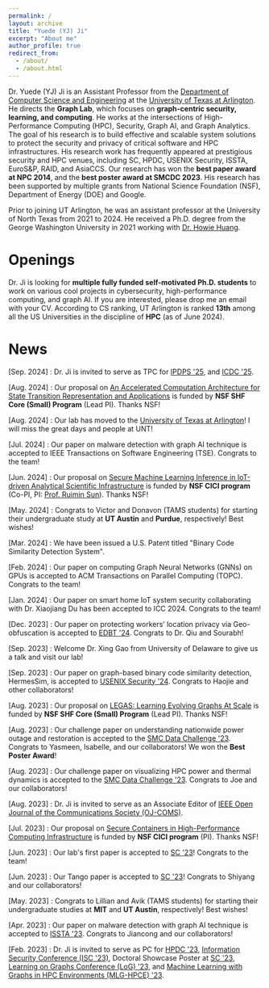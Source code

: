 ```yaml
---
permalink: /
layout: archive
title: "Yuede (YJ) Ji"
excerpt: "About me"
author_profile: true
redirect_from:
  - /about/
  - /about.html
---
```


Dr. Yuede (YJ) Ji is an Assistant Professor from the [Department of Computer Science and Engineering](https://www.uta.edu/academics/schools-colleges/engineering/academics/departments/cse) at the [University of Texas at Arlington](https://www.uta.edu/). 
He directs the <strong>Graph Lab</strong>, which focuses on <strong>graph-centric security, learning, and computing</strong>.
He works at the intersections of High-Performance Computing (HPC), Security, Graph AI, and Graph Analytics. The goal of his research is to build effective and scalable system solutions to protect the security and privacy of critical software and HPC infrastructures. His research work has frequently appeared at prestigious security and HPC venues, including SC, HPDC, USENIX Security, ISSTA, EuroS&P, RAID, and AsiaCCS.
Our research has won the <strong>best paper award at NPC 2014</strong>, and the <strong>best poster award at SMCDC 2023</strong>. His research has been supported by multiple grants from National Science Foundation (NSF), Department of Energy (DOE) and Google.


Prior to joining UT Arlington, he was an assistant professor at the University of North Texas from 2021 to 2024. He received a Ph.D. degree from the George Washington University in 2021 working with [Dr. Howie Huang](https://www2.seas.gwu.edu/~howie/).

Openings
======
Dr. Ji is looking for <strong>multiple fully funded self-motivated Ph.D. students</strong> to work on various cool projects in cybersecurity, high-performance computing, and graph AI. If you are interested, please drop me an email with your CV. According to CS ranking, UT Arlington is ranked <strong>13th</strong> among all the US Universities in the discipline of <strong>HPC</strong> (as of June 2024).


News
======
[Sep. 2024] : Dr. Ji is invited to serve as TPC for [IPDPS \'25](https://www.ipdps.org/), and [ICDC \'25](https://icdcs2025.icdcs.org/).

[Aug. 2024] : Our proposal on [An Accelerated Computation Architecture for State Transition Representation and Applications](https://www.nsf.gov/awardsearch/showAward?AWD_ID=2409211&HistoricalAwards=false) is funded by <strong>NSF SHF Core (Small) Program</strong> (Lead PI). Thanks NSF!

[Aug. 2024] : Our lab has moved to the [University of Texas at Arlington](https://www.uta.edu/)! I will miss the great days and people at UNT!

[Jul. 2024] : Our paper on malware detection with graph AI technique is accepted to IEEE Transactions on Software Engineering (TSE). Congrats to the team!

[Jun. 2024] : Our proposal on [Secure Machine Learning Inference in IoT-driven Analytical Scientific Infrastructure](https://www.nsf.gov/awardsearch/showAward?AWD_ID=2419843) is funded by <strong>NSF CICI program</strong> (Co-PI, PI: [Prof. Ruimin Sun](https://www.ruiminsun.com/)). Thanks NSF!

[May. 2024] : Congrats to Victor and Donavon (TAMS students) for starting their undergraduate study at <strong>UT Austin</strong> and <strong>Purdue</strong>, respectively! Best wishes!

[Mar. 2024] : We have been issued a U.S. Patent titled "Binary Code Similarity Detection System".

[Feb. 2024] : Our paper on computing Graph Neural Networks (GNNs) on GPUs is accepted to ACM Transactions on Parallel Computing (TOPC). Congrats to the team!

[Jan. 2024] : Our paper on smart home IoT system security collaborating with Dr. Xiaojiang Du has been accepted to ICC 2024. Congrats to the team!

[Dec. 2023] : Our paper on protecting workers’ location privacy via Geo-obfuscation is accepted to [EDBT \'24](https://dastlab.github.io/edbticdt2024/). Congrats to Dr. Qiu and Sourabh!

[Sep. 2023] : Welcome Dr. Xing Gao from University of Delaware to give us a talk and visit our lab!

[Sep. 2023] : Our paper on graph-based binary code similarity detection, HermesSim, is accepted to [USENIX Security \'24](https://www.usenix.org/conference/usenixsecurity24). Congrats to Haojie and other collaborators!

[Aug. 2023] : Our proposal on [LEGAS: Learning Evolving Graphs At Scale](https://www.nsf.gov/awardsearch/showAward?AWD_ID=2331301&HistoricalAwards=false) is funded by <strong>NSF SHF Core (Small) Program</strong> (Lead PI). Thanks NSF!

[Aug. 2023] : Our challenge paper on understanding nationwide power outage and restoration is accepted to the [SMC Data Challenge \'23](https://smc-datachallenge.ornl.gov/). Congrats to Yasmeen, Isabelle, and our collaborators! We won the <strong>Best Poster Award</strong>!

[Aug. 2023] : Our challenge paper on visualizing HPC power and thermal dynamics is accepted to the [SMC Data Challenge \'23](https://smc-datachallenge.ornl.gov/). Congrats to Joe and our collaborators!

[Aug. 2023] : Dr. Ji is invited to serve as an Associate Editor of [IEEE Open Journal of the Communications Society (OJ-COMS)](https://www.comsoc.org/publications/journals/ieee-ojcoms).

[Jul. 2023] : Our proposal on [Secure Containers in High-Performance Computing Infrastructure](https://www.nsf.gov/awardsearch/showAward?AWD_ID=2319975&HistoricalAwards=false) is funded by <strong>NSF CICI program</strong> (PI). Thanks NSF!

[Jun. 2023] : Our lab's first paper is accepted to [SC \'23](https://sc23.supercomputing.org/)! Congrats to the team! 

[Jun. 2023] : Our Tango paper is accepted to [SC \'23](https://sc23.supercomputing.org/)! Congrats to Shiyang and our collaborators!

[May. 2023] : Congrats to Lillian and Avik (TAMS students) for starting their undergraduate studies at <strong>MIT</strong> and <strong>UT Austin</strong>, respectively! Best wishes!

[Apr. 2023] : Our paper on malware detection with graph AI technique is accepted to [ISSTA \'23](https://conf.researchr.org/home/issta-2023). Congrats to Jiancong and our collaborators!

[Feb. 2023] : Dr. Ji is invited to serve as PC for [HPDC \'23](https://www.hpdc.org/2023/), [Information Security Conference (ISC \'23)](https://isc23.cs.rug.nl/), Doctoral Showcase Poster at [SC \'23](https://sc23.supercomputing.org/), [Learning on Graphs Conference (LoG) \'23](https://logconference.org/), and [Machine Learning with Graphs in HPC Environments (MLG-HPCE) \'23](https://ornl.github.io/MLHPC).

